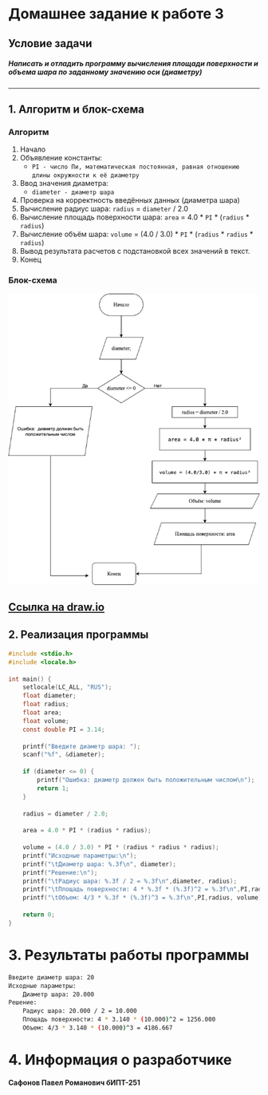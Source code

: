 # Домашнее задание к работе 3

## Условие задачи
##### Написать и отладить программу вычисления площади поверхности и объема шара по заданному значению оси (диаметру)
---

## 1. Алгоритм и блок-схема

### Алгоритм
1. Начало
2. Объявление константы:
    - `PI - число Пи, математическая постоянная, равная отношению длины окружности к её диаметру`
3. Ввод значения диаметра:
    - `diameter - диаметр шара`
4. Проверка на корректность введённых данных (диаметра шара)
5. Вычисление радиус шара: `radius` = `diameter` / 2.0
6. Вычисление площадь поверхности шара: `area` = 4.0 * `PI` * (`radius` * `radius`)
7. Вычисление объём шара: `volume` = (4.0 / 3.0) * `PI` * (`radius` * `radius` * `radius`)
8. Вывод результата расчетов с подстановкой всех значений в текст.
9. Конец
### Блок-схема
![Блок-схема алгоритма](Work_3_Homework_Schema.png) 

[Ссылка на draw.io](https://viewer.diagrams.net/?tags=%7B%7D&lightbox=1&highlight=0000ff&edit=_blank&layers=1&nav=1&title=%D0%94%D0%97%20%E2%84%963.drawio&dark=auto#Uhttps%3A%2F%2Fdrive.google.com%2Fuc%3Fid%3D1VIbbo_MMAahxq_21L-nKxa5AdoB3oBUH%26export%3Ddownload)
---

## 2. Реализация программы

```c
#include <stdio.h>
#include <locale.h>

int main() {
    setlocale(LC_ALL, "RUS");
    float diameter;
    float radius;
    float area;
    float volume;
    const double PI = 3.14;

    printf("Введите диаметр шара: ");
    scanf("%f", &diameter);

    if (diameter <= 0) {
        printf("Ошибка: диаметр должен быть положительным числом\n");
        return 1;
    }

    radius = diameter / 2.0;

    area = 4.0 * PI * (radius * radius);

    volume = (4.0 / 3.0) * PI * (radius * radius * radius);
    printf("Исходные параметры:\n");
    printf("\tДиаметр шара: %.3f\n", diameter);
    printf("Решение:\n");
    printf("\tРадиус шара: %.3f / 2 = %.3f\n",diameter, radius);
    printf("\tПлощадь поверхности: 4 * %.3f * (%.3f)^2 = %.3f\n",PI,radius, area);
    printf("\tОбъем: 4/3 * %.3f * (%.3f)^3 = %.3f\n",PI,radius, volume);

    return 0;
}
```
# 3. Результаты работы программы
```bash
Введите диаметр шара: 20
Исходные параметры:
    Диаметр шара: 20.000
Решение:
    Радиус шара: 20.000 / 2 = 10.000
    Площадь поверхности: 4 * 3.140 * (10.000)^2 = 1256.000
    Объем: 4/3 * 3.140 * (10.000)^3 = 4186.667
```
# 4. Информация о разработчике
#### Сафонов Павел Романович бИПТ-251